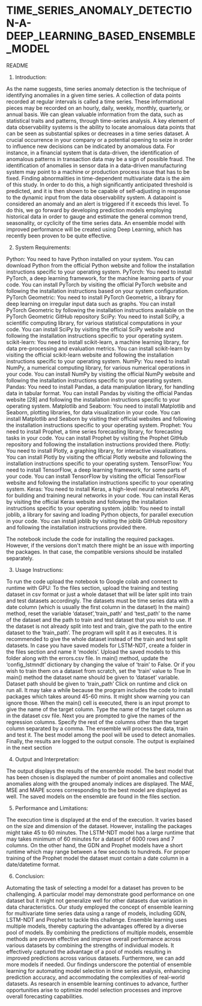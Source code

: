# TIME_SERIES_ANOMALY_DETECTION-A-DEEP_LEARNING_BASED_ENSEMBLE_MODEL
README

1. Introduction:

As the name suggests, time series anomaly detection is the technique of identifying anomalies in a given time series. A collection of data points recorded at regular intervals is called a time series. These informational pieces may be recorded on an hourly, daily, weekly, monthly, quarterly, or annual basis. We can glean valuable information from the data, such as statistical traits and patterns, through time-series analysis. A key element of data observability systems is the ability to locate anomalous data points that can be seen as substantial spikes or decreases in a time series dataset. A crucial occurrence in your company or a potential opening to seize in order to influence new decisions can be indicated by anomalous data. For instance, in a financial system that is data-driven, the identification of anomalous patterns in transaction data may be a sign of possible fraud. The identification of anomalies in sensor data in a data-driven manufacturing system may point to a machine or production process issue that has to be fixed.
Finding abnormalities in time-dependent multivariate data is the aim of this study. In order to do this, a high significantly anticipated threshold is predicted, and it is then shown to be capable of self-adjusting in response to the dynamic input from the data observability system. A datapoint is considered an anomaly and an alert is triggered if it exceeds this level. To do this, we go forward by developing prediction models employing historical data in order to gauge and estimate the general common trend, seasonality, or cyclicity of the time series data. An ensemble model with improved performance will be created using Deep Learning, which has recently been proven to be quite effective.


2. System Requirements:

Python: You need to have Python installed on your system. You can download Python from the official Python website  and follow the installation instructions specific to your operating system.
PyTorch: You need to install PyTorch, a deep learning framework, for the machine learning parts of your code. You can install PyTorch by visiting the official PyTorch website  and following the installation instructions based on your system configuration.
PyTorch Geometric: You need to install PyTorch Geometric, a library for deep learning on irregular input data such as graphs. You can install PyTorch Geometric by following the installation instructions available on the PyTorch Geometric GitHub repository
SciPy: You need to install SciPy, a scientific computing library, for various statistical computations in your code. You can install SciPy by visiting the official SciPy website and following the installation instructions specific to your operating system.
scikit-learn: You need to install scikit-learn, a machine learning library, for data pre-processing and evaluation metrics. You can install scikit-learn by visiting the official scikit-learn website and following the installation instructions specific to your operating system.
 NumPy: You need to install NumPy, a numerical computing library, for various numerical operations in your code. You can install NumPy by visiting the official NumPy website and following the installation instructions specific to your operating system.
 Pandas: You need to install Pandas, a data manipulation library, for handling data in tabular format. You can install Pandas by visiting the official Pandas website [28] and following the installation instructions specific to your operating system.
Matplotlib and Seaborn: You need to install Matplotlib and Seaborn, plotting libraries, for data visualization in your code. You can install Matplotlib and Seaborn by visiting their official websites  and following the installation instructions specific to your operating system.
 Prophet: You need to install Prophet, a time series forecasting library, for forecasting tasks in your code. You can install Prophet by visiting the Prophet GitHub repository and following the installation instructions provided there.
 Plotly: You need to install Plotly, a graphing library, for interactive visualizations. You can install Plotly by visiting the official Plotly website and following the installation instructions specific to your operating system.
TensorFlow: You need to install TensorFlow, a deep learning framework, for some parts of your code. You can install TensorFlow by visiting the official TensorFlow website and following the installation instructions specific to your operating system.
Keras: You need to install Keras, a high-level neural networks API, for building and training neural networks in your code. You can install Keras by visiting the official Keras website and following the installation instructions specific to your operating system.
joblib: You need to install joblib, a library for saving and loading Python objects, for parallel execution in your code. You can install joblib by visiting the joblib GitHub repository and following the installation instructions provided there.

The notebook include the code for installing the required packages. However, if the versions don't match there might be an issue with importing the packages. In that case, the compatible versions should be installed separately.

3. Usage Instructions:
   
To run the code upload the notebook to Google colab and connect to runtime with GPU:
To the files section, upload the training and testing dataset in csv format or just a whole dataset that will be later split into train and test datasets accordingly. The datasets must be time series data with a date column (which is usually the first column in the dataset)
In the main() method, reset the variable ‘dataset’,‘train_path’ and ‘test_path’ to the name of the dataset and the path to train and test dataset that you wish to use. If the dataset is not already split into test and train, give the path to the entire dataset to the ‘train_path’. The program will split it as it executes. It is recommended to give the whole dataset instead of the train and test split datasets.
In case you have saved models for LSTM-NDT, create a folder in the files section and name it ‘models’. Upload the saved models to this folder along with the errors.csv file. In main() method, update the ‘config_lstmndt’ dictionary by changing the value of ‘train’ to False. Or if you wish to train them on a dataset from scratch, set the ‘train’ value to True
In main() method the dataset name should be given to ‘dataset’ variable.
Dataset path should be given to ‘train_path’
Click on runtime and click on run all. It may take a while because the program includes the code to install packages which takes around 45-60 mins. It might show warning you can ignore those.
When the main() cell is executed, there is an input prompt to give the name of the target column. Type the name of the target column as in the dataset csv file.
Next you are prompted to give the names of the regression columns. Specify the rest of the columns other than the target column separated by a comma.
The ensemble will process the data, train and test it. The best model among the pool will be used to detect anomalies. Finally, the results are logged to the output console. The output is explained in the next section

4. Output and Interpretation:
   
The output displays the results of the ensemble model. The best model that has been chosen is displayed the number of point anomalies and collective anomalies along with the grouped anomaly indices are displayed. 
The MAE, MSE and MAPE scores corresponding to the best model are displayed as well.
The saved models on the ensemble are found in the files section.

5. Performance and Limitations:
   
The execution time is displayed at the end of the execution. It varies based on the size and dimension of the dataset. However, installing the packages might take 45 to 60 minutes. 
The LSTM-NDT model has a large runtime that may takes minimum of 60 minutes for a dataset of 6000 rows and 7 columns.
On the other hand, the GDN and Prophet models have a short runtime which may range between a few seconds to hundreds.
For proper training of the Prophet model the dataset must contain a date column in a date/datetime format.

6. Conclusion:
   
Automating the task of selecting a model for a dataset has proven to be challenging. A particular model may demonstrate good performance on one dataset but it might not generalize well for other datasets due variation in data characteristics. Our study employed the  concept of ensemble learning for multivariate time series data using a range of models, including GDN, LSTM-NDT and Prophet to tackle this challenge. Ensemble learning uses multiple models, thereby capturing the advantages offered by a diverse pool of models. By combining the predictions of multiple models, ensemble methods are proven effective and improve overall performance across various datasets by combining the strengths of individual models. It effectively captured the advantage of a pool of models resulting in improved predictions across various datasets. 
Furthermore, we can add more models if needed. Our findings underscore the potential of ensemble learning for automating model selection in time series analysis, enhancing prediction accuracy, and accommodating the complexities of real-world datasets. As research in ensemble learning continues to advance, further opportunities arise to optimize model selection processes and improve overall forecasting capabilities.


